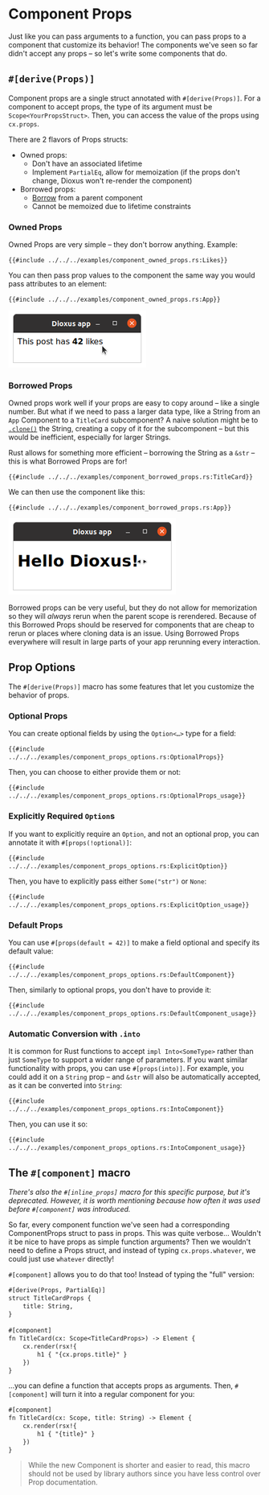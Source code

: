 # Component Props

Just like you can pass arguments to a function, you can pass props to a component that customize its behavior! The components we've seen so far didn't accept any props – so let's write some components that do.

## `#[derive(Props)]`

Component props are a single struct annotated with `#[derive(Props)]`. For a component to accept props, the type of its argument must be `Scope<YourPropsStruct>`. Then, you can access the value of the props using `cx.props`.

There are 2 flavors of Props structs:

- Owned props:
  - Don't have an associated lifetime
  - Implement `PartialEq`, allow for memoization (if the props don't change, Dioxus won't re-render the component)
- Borrowed props:
  - [Borrow](https://doc.rust-lang.org/beta/rust-by-example/scope/borrow.html) from a parent component
  - Cannot be memoized due to lifetime constraints

### Owned Props

Owned Props are very simple – they don't borrow anything. Example:

```rust, no_run
{{#include ../../../examples/component_owned_props.rs:Likes}}
```

You can then pass prop values to the component the same way you would pass attributes to an element:

```rust, no_run
{{#include ../../../examples/component_owned_props.rs:App}}
```

![Screenshot: Likes component](./images/component_owned_props_screenshot.png)

### Borrowed Props

Owned props work well if your props are easy to copy around – like a single number. But what if we need to pass a larger data type, like a String from an `App` Component to a `TitleCard` subcomponent? A naive solution might be to [`.clone()`](https://doc.rust-lang.org/std/clone/trait.Clone.html) the String, creating a copy of it for the subcomponent – but this would be inefficient, especially for larger Strings.

Rust allows for something more efficient – borrowing the String as a `&str` – this is what Borrowed Props are for!

```rust, no_run
{{#include ../../../examples/component_borrowed_props.rs:TitleCard}}
```

We can then use the component like this:

```rust, no_run
{{#include ../../../examples/component_borrowed_props.rs:App}}
```

![Screenshot: TitleCard component](./images/component_borrowed_props_screenshot.png)

Borrowed props can be very useful, but they do not allow for memorization so they will _always_ rerun when the parent scope is rerendered. Because of this Borrowed Props should be reserved for components that are cheap to rerun or places where cloning data is an issue. Using Borrowed Props everywhere will result in large parts of your app rerunning every interaction.

## Prop Options

The `#[derive(Props)]` macro has some features that let you customize the behavior of props.

### Optional Props

You can create optional fields by using the `Option<…>` type for a field:

```rust, no_run
{{#include ../../../examples/component_props_options.rs:OptionalProps}}
```

Then, you can choose to either provide them or not:

```rust, no_run
{{#include ../../../examples/component_props_options.rs:OptionalProps_usage}}
```

### Explicitly Required `Option`s

If you want to explicitly require an `Option`, and not an optional prop, you can annotate it with `#[props(!optional)]`:

```rust, no_run
{{#include ../../../examples/component_props_options.rs:ExplicitOption}}
```

Then, you have to explicitly pass either `Some("str")` or `None`:

```rust, no_run
{{#include ../../../examples/component_props_options.rs:ExplicitOption_usage}}
```

### Default Props

You can use `#[props(default = 42)]` to make a field optional and specify its default value:

```rust, no_run
{{#include ../../../examples/component_props_options.rs:DefaultComponent}}
```

Then, similarly to optional props, you don't have to provide it:

```rust, no_run
{{#include ../../../examples/component_props_options.rs:DefaultComponent_usage}}
```

### Automatic Conversion with `.into`

It is common for Rust functions to accept `impl Into<SomeType>` rather than just `SomeType` to support a wider range of parameters. If you want similar functionality with props, you can use `#[props(into)]`. For example, you could add it on a `String` prop – and `&str` will also be automatically accepted, as it can be converted into `String`:

```rust, no_run
{{#include ../../../examples/component_props_options.rs:IntoComponent}}
```

Then, you can use it so:

```rust, no_run
{{#include ../../../examples/component_props_options.rs:IntoComponent_usage}}
```

## The `#[component]` macro

*There's also the `#[inline_props]` macro for this specific purpose, but it's deprecated.
However, it is worth mentioning because how often it was used before `#[component]` was introduced.*

So far, every component function we've seen had a corresponding ComponentProps struct to pass in props. This was quite verbose... Wouldn't it be nice to have props as simple function arguments? Then we wouldn't need to define a Props struct, and instead of typing `cx.props.whatever`, we could just use `whatever` directly!

`#[component]` allows you to do that too! Instead of typing the "full" version:

```rust, no_run
#[derive(Props, PartialEq)]
struct TitleCardProps {
    title: String,
}

#[component]
fn TitleCard(cx: Scope<TitleCardProps>) -> Element {
    cx.render(rsx!{
        h1 { "{cx.props.title}" }
    })
}
```

...you can define a function that accepts props as arguments. Then, `#[component]` will turn it into a regular component for you:

```rust, no_run
#[component]
fn TitleCard(cx: Scope, title: String) -> Element {
    cx.render(rsx!{
        h1 { "{title}" }
    })
}
```

> While the new Component is shorter and easier to read, this macro should not be used by library authors since you have less control over Prop documentation.
